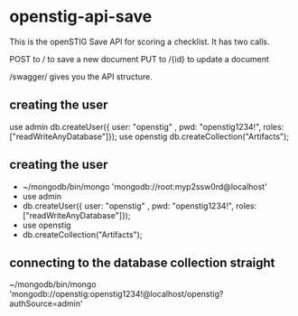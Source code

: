 # openstig-api-save
This is the openSTIG Save API for scoring a checklist. It has two calls.

POST to / to save a new document
PUT to /{id} to update a document

/swagger/ gives you the API structure.

## creating the user

use admin
db.createUser({ user: "openstig" , pwd: "openstig1234!", roles: ["readWriteAnyDatabase"]});
use openstig
db.createCollection("Artifacts");

## creating the user
* ~/mongodb/bin/mongo 'mongodb://root:myp2ssw0rd@localhost'
* use admin
* db.createUser({ user: "openstig" , pwd: "openstig1234!", roles: ["readWriteAnyDatabase"]});
* use openstig
* db.createCollection("Artifacts");

## connecting to the database collection straight
~/mongodb/bin/mongo 'mongodb://openstig:openstig1234!@localhost/openstig?authSource=admin'
